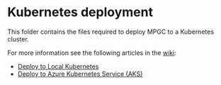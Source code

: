 # Kubernetes deployment

This folder contains the files required to deploy MPGC to a Kubernetes cluster.

For more information see the following articles in the [wiki](https://github.com/dotnet-architecture/MPGC/wiki):

- [Deploy to Local Kubernetes](https://github.com/dotnet-architecture/MPGC/wiki/Deploy-to-Local-Kubernetes)
- [Deploy to Azure Kubernetes Service (AKS)](https://github.com/dotnet-architecture/MPGC/wiki/Deploy-to-Azure-Kubernetes-Service-(AKS))
